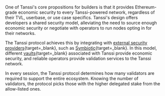 One of Tanssi's core propositions for builders is that it provides Ethereum-grade economic security to every Tanssi-powered network, regardless of their TVL, userbase, or use case specifics. Tanssi's design offers developers a shared security model, alleviating the need to source enough economic security or negotiate with operators to run nodes opting in for their networks. 

The Tanssi protocol achieves this by integrating with [external security providers](/learn/tanssi/external-security-providers/){target=\_blank}, such as [Symbiotic](/learn/tanssi/external-security-providers/symbiotic/){target=\_blank}. In this model, different [vaults](/learn/tanssi/external-security-providers/symbiotic/#vaults){target=\_blank} associated with Tanssi provide economic security, and reliable operators provide validation services to the Tanssi network.

In every session, the Tanssi protocol determines how many validators are required to support the entire ecosystem. Knowing the number of validators, the protocol picks those with the higher delegated stake from the allow-listed ones.
